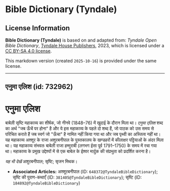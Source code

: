 # Bible Dictionary (Tyndale)

## License Information

**Bible Dictionary (Tyndale)** is based on and adapted from: _Tyndale Open Bible Dictionary_, [Tyndale House Publishers](https://tyndaleopenresources.com/), 2023, which is licensed under a [CC BY-SA 4.0 license](https://creativecommons.org/licenses/by-sa/4.0/legalcode.en).

This markdown version (created `2025-10-16`) is provided under the same license.



--------------------------------

## एनुमा एलिश (id: 732962)

एनुमा एलिश
==========

बाबेली सृष्टि महाकाव्य का शीर्षक, जो नीनवे (1848–76\) में खुदाई के दौरान मिला था। *एनुमा एलिश* शब्द का अर्थ "जब ऊँचें पर होना" है और ये इस महाकाव्य के पहले दो शब्द हैं, जो पाठक को उस समय से परिचित कराते हैं जब स्वर्ग जो "ऊँचा" है नामित नहीं किया गया था और जब पृथ्वी का अस्तित्व नहीं था। यह महाकाव्य अश्शूर के राजा अशुरबनीपाल के पुस्तकालय के खण्डहरों में कीलाक्षर पट्टियाओं के अंदर मिला था। यह महाकाव्य संभवतः बाबेली राजा हम्मुराबी (लगभग ईसा पूर्व 1791–1750\) के समय में रचा गया था। महाकाव्य के प्रमुख उद्देश्यों में से एक बाबेल के ईश्वर मार्दुक की संप्रभुता को प्रदर्शित करना है।

*यह भी देखें* अशुरबनीपाल; सृष्टि; सृजन मिथक।

* **Associated Articles:** अश्शूरबनीपाल (ID: `648372@TyndaleBibleDictionary`); सृष्टि की पुराण-कथाएँ (ID: `381405@TyndaleBibleDictionary`); सृष्टि (ID: `184892@TyndaleBibleDictionary`)

